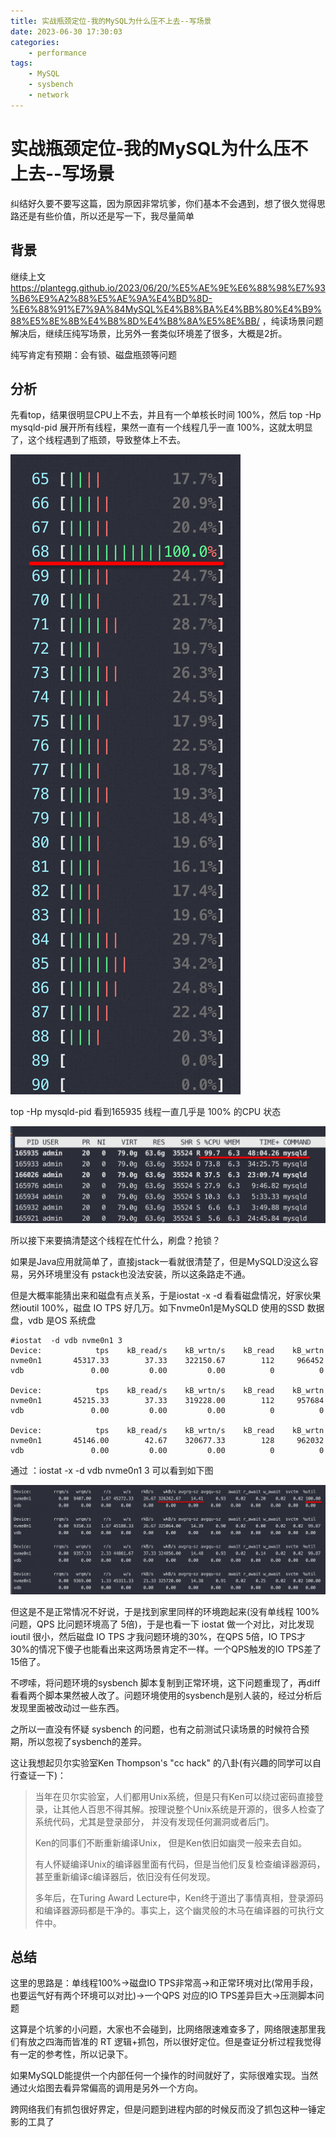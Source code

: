 ```yaml
---
title: 实战瓶颈定位-我的MySQL为什么压不上去--写场景
date: 2023-06-30 17:30:03
categories:
    - performance
tags:
    - MySQL
    - sysbench
    - network
---
```


# 实战瓶颈定位-我的MySQL为什么压不上去--写场景

纠结好久要不要写这篇，因为原因非常坑爹，你们基本不会遇到，想了很久觉得思路还是有些价值，所以还是写一下，我尽量简单

## 背景

继续上文 https://plantegg.github.io/2023/06/20/%E5%AE%9E%E6%88%98%E7%93%B6%E9%A2%88%E5%AE%9A%E4%BD%8D-%E6%88%91%E7%9A%84MySQL%E4%B8%BA%E4%BB%80%E4%B9%88%E5%8E%8B%E4%B8%8D%E4%B8%8A%E5%8E%BB/ ，纯读场景问题解决后，继续压纯写场景，比另外一套类似环境差了很多，大概是2折。

纯写肯定有预期：会有锁、磁盘瓶颈等问题

## 分析

先看top，结果很明显CPU上不去，并且有一个单核长时间 100%，然后 top -Hp mysqld-pid 展开所有线程，果然一直有一个线程几乎一直 100%，这就太明显了，这个线程遇到了瓶颈，导致整体上不去。

![image-20230515083125494](/images/951413iMgBlog/image-20230515083125494.png)

top -Hp mysqld-pid 看到165935 线程一直几乎是 100% 的CPU 状态

![image-20230515083309083](/images/951413iMgBlog/image-20230515083309083.png)

所以接下来要搞清楚这个线程在忙什么，刷盘？抢锁？

如果是Java应用就简单了，直接jstack一看就很清楚了，但是MySQLD没这么容易，另外环境里没有 pstack也没法安装，所以这条路走不通。

但是大概率能猜出来和磁盘有点关系，于是iostat -x -d 看看磁盘情况，好家伙果然ioutil 100%，磁盘 IO TPS 好几万。如下nvme0n1是MySQLD 使用的SSD 数据盘，vdb 是OS 系统盘

```
#iostat  -d vdb nvme0n1 3
Device:            tps    kB_read/s    kB_wrtn/s    kB_read    kB_wrtn
nvme0n1       45317.33        37.33    322150.67        112     966452
vdb               0.00         0.00         0.00          0          0

Device:            tps    kB_read/s    kB_wrtn/s    kB_read    kB_wrtn
nvme0n1       45215.33        37.33    319228.00        112     957684
vdb               0.00         0.00         0.00          0          0

Device:            tps    kB_read/s    kB_wrtn/s    kB_read    kB_wrtn
nvme0n1       45146.00        42.67    320677.33        128     962032
vdb               0.00         0.00         0.00          0          0
```

通过 ：iostat -x -d vdb nvme0n1 3 可以看到如下图

![image-20230515083645463](/images/951413iMgBlog/image-20230515083645463.png)

但这是不是正常情况不好说，于是找到家里同样的环境跑起来(没有单线程 100%问题，QPS 比问题环境高了 5倍)，于是也看一下 iostat 做一个对比，对比发现 ioutil 很小，然后磁盘 IO TPS 才我问题环境的30%，在QPS 5倍，IO TPS才 30%的情况下傻子也能看出来这两场景肯定不一样。一个QPS触发的IO TPS差了 15倍了。

不啰嗦，将问题环境的sysbench 脚本复制到正常环境，这下问题重现了，再diff看看两个脚本果然被人改了。问题环境使用的sysbench是别人装的，经过分析后发现里面被改动过一些东西。

之所以一直没有怀疑 sysbench 的问题，也有之前测试只读场景的时候符合预期，所以忽视了sysbench的差异。

这让我想起贝尔实验室Ken Thompson's "cc hack" 的八卦(有兴趣的同学可以自行查证一下)：

> 当年在贝尔实验室，人们都用Unix系统，但是只有Ken可以绕过密码直接登录，让其他人百思不得其解。按理说整个Unix系统是开源的，很多人检查了系统代码，尤其是登录部分， 并没有发现任何漏洞或者后门。
>
> Ken的同事们不断重新编译Unix， 但是Ken依旧如幽灵一般来去自如。
>
> 有人怀疑编译Unix的编译器里面有代码，但是当他们反复检查编译器源码，甚至重新编译c编译器后，依旧没有任何发现。
>
> 多年后，在Turing Award Lecture中，Ken终于道出了事情真相，登录源码和编译器源码都是干净的。事实上，这个幽灵般的木马在编译器的可执行文件中。

## 总结

这里的思路是：单线程100%->磁盘IO TPS非常高->和正常环境对比(常用手段，也要运气好有两个环境可以对比)->一个QPS 对应的IO TPS差异巨大->压测脚本问题

这算是个坑爹的小问题，大家也不会碰到，比网络限速难查多了，网络限速那里我们有放之四海而皆准的 RT 逻辑+抓包，所以很好定位。但是查证分析过程我觉得有一定的参考性，所以记录下。

如果MySQLD能提供一个内部任何一个操作的时间就好了，实际很难实现。当然通过火焰图去看异常偏高的调用是另外一个方向。

跨网络我们有抓包很好界定，但是问题到进程内部的时候反而没了抓包这种一锤定影的工具了

